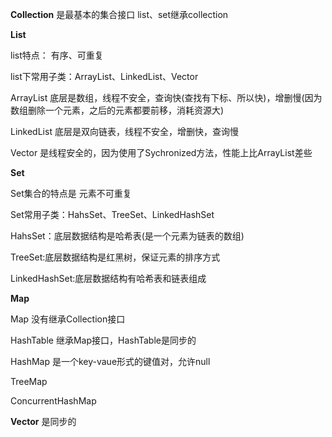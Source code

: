 **Collection** 是最基本的集合接口
list、set继承collection

**List**

list特点： 有序、可重复

list下常用子类：ArrayList、LinkedList、Vector

ArrayList 底层是数组，线程不安全，查询快(查找有下标、所以快)，增删慢(因为数组删除一个元素，之后的元素都要前移，消耗资源大)

LinkedList 底层是双向链表，线程不安全，增删快，查询慢

Vector 是线程安全的，因为使用了Sychronized方法，性能上比ArrayList差些


**Set**

Set集合的特点是 元素不可重复

Set常用子类：HahsSet、TreeSet、LinkedHashSet

HahsSet：底层数据结构是哈希表(是一个元素为链表的数组)

TreeSet:底层数据结构是红黑树，保证元素的排序方式

LinkedHashSet:底层数据结构有哈希表和链表组成

**Map**

Map 没有继承Collection接口

HashTable 继承Map接口，HashTable是同步的

HashMap 是一个key-vaue形式的键值对，允许null

TreeMap

ConcurrentHashMap

**Vector**   是同步的